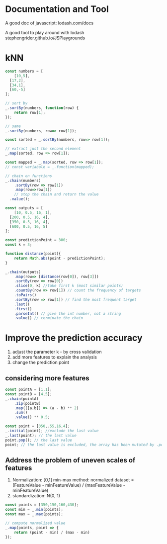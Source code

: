 
# Documentation and Tool

A good doc of javascript:
lodash.com/docs

A good tool to play around with lodash
stephengrider.github.io/JSPlaygrounds



# kNN

```javascript
const numbers = [
	[10,5],
  [17,2],
  [34,1],
  [60,-5]
];

// sort by
_.sortBy(numbers, function(row) {
	return row[1];
});

// same
_.sortBy(numbers, row=> row[1]);

const sorted = _.sortBy(numbers, row=> row[1]);

// extract just the second element
_.map(sorted, row => row[1]);

const mapped = _.map(sorted, row => row[1]);
// const variabale = _.function(mapped);

// chain on functions
_.chain(numbers)
	.sortBy(row => row[1])
 	.map(row=>row[1])
	// stop the chain and return the value
  .value();

const outputs = [
	[10, 0.5, 16, 1],
  [200, 0.5, 16, 4],
  [350, 0.5, 16, 4],
  [600, 0.5, 16, 5]
];

const predictionPoint = 300;
const k = 3;

function distance(point){
	return Math.abs(point - predictionPoint);
}

_.chain(outputs)
	.map(row=> [distance(row[0]), row[3]]) 
	.sortBy(row => row[0])
	.slice(0, k) //take first k (most similar points)
	.countBy(row => row[1]) // count the frequency of targets
	.toPairs()
	.sortBy(row => row[1]) // find the most frequent target
	.last()
	.first()
	.parseInt() // give the int number, not a string
	.value() // terminate the chain
```

# Improve the prediction accuracy

1. adjust the parameter k - by cross validation
2. add more features to explain the analysis
3. change the prediction point


## considering more features

```javascript
const pointA = [1,1];
const pointB = [4,5];
_.chain(pointA)
	.zip(pointB)
	.map(([a,b]) => (a - b) ** 2)
	.sum()
	.value() ** 0.5;
```

```javascript
const point = [350,.55,16,4];
_.initial(point); //exclude the last value
_.last(point); // the last value
point.pop(); // the last value
point; // the last value is excluded, the array has been mutated by .pop()

```

## Address the problem of uneven scales of features

1. Normalization: [0,1]
	min-max method: normalized dataset = (FeatureValue - minFeatureValue) / (maxFeatureValue - minFeatureValue)
2. standardization: N(0, 1)

```javascript
const points = [350,150,160,430];
const min = _.min(points);
const max = _.max(points);

// compute normalized value
_.map(points, point => {
	return (point - min) / (max - min)
});


```

